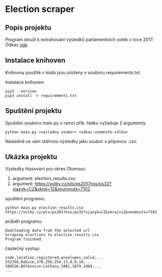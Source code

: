# Election scraper

## Popis projektu

Program slouží k extrahování výsledků parlamentních voleb v roce 2017. Odkaz [zde](https://volby.cz/pls/ps2017nss/ps32?xjazyk=CZ&xkraj=12&xnumnuts=7102).

## Instalace knihoven
Knihovny použité v kódu jsou uloženy v souboru requirements.txt.

Instalace knihoven:
```
pip3 --version
pip3 install -r requirements.txt
```
## Spuštění projektu
Spuštění souboru main.py v rámci přík. řádku vyžaduje 2 argumenty.

```
python main.py <vysledny-soubor> <odkaz-uzemniho-celku>
```

Následně se vám stáhnou výsledky jako soubor s příponou .csv.

## Ukázka projektu

Výsledky hlasování pro okres Olomouc:

1. argument: election_results.csv
2. argument: https://volby.cz/pls/ps2017nss/ps32?xjazyk=CZ&xkraj=12&xnumnuts=7102

spuštění programu:
```
python main.py election_results.csv https://volby.cz/pls/ps2017nss/ps32?xjazyk=CZ&xkraj=12&xnumnuts=7102
```

průběh programu:
```
Downloading data from the selected url
Scraping elections to election_results.csv
Program finished.
```

částečný výstup:
```
code,location,registered,envelopes,valid,...
552356,Babice,370,256,254,13,0,0,10,...
500526,Bělkovice-Lašťany,1801,1079,1069,...
...
```
